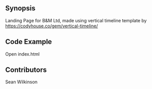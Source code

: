 ## Synopsis

Landing Page for B&M Ltd, made using vertical timeline template by https://codyhouse.co/gem/vertical-timeline/

## Code Example

Open index.html

## Contributors

Sean Wilkinson
